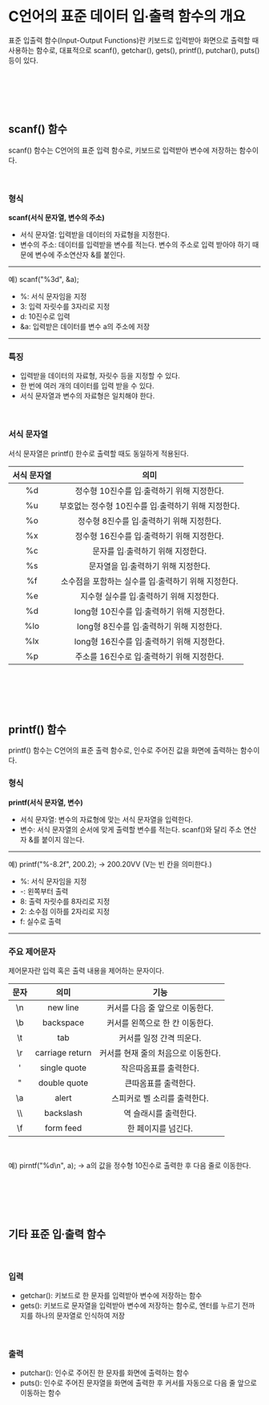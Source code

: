 # C언어의 표준 데이터 입∙출력 함수의 개요
표준 입출력 함수(Input-Output Functions)란 키보드로 입력받아 화면으로 출력할 때 사용하는 함수로, 대표적으로 scanf(), getchar(), gets(), printf(), putchar(), puts() 등이 있다.

<br>
<br>
<br>
<br>

## scanf() 함수
scanf() 함수는 C언어의 표준 입력 함수로, 키보드로 입력받아 변수에 저장하는 함수이다.

<br>

### 형식
**scanf(서식 문자열, 변수의 주소)**
- 서식 문자열: 입력받을 데이터의 자료형을 지정한다.
- 변수의 주소: 데이터를 입력받을 변수를 적는다. 변수의 주소로 입력 받아야 하기 때문에 변수에 주소연산자 &를 붙인다.

---
예) scanf("%3d", &a);
- %: 서식 문자임을 지정
- 3: 입력 자릿수를 3자리로 지정
- d: 10진수로 입력
- &a: 입력받은 데이터를 변수 a의 주소에 저장
---
### 특징
- 입력받을 데이터의 자료형, 자릿수 등을 지정할 수 있다.
- 한 번에 여러 개의 데이터를 입력 받을 수 있다.
- 서식 문자열과 변수의 자료형은 일치해야 한다.

<br>

### 서식 문자열
서식 문자열은 printf() 한수로 출력할 때도 동일하게 적용된다.

서식 문자열|의미
:---:|:---:
%d|정수형 10진수를 입∙출력하기 위해 지정한다.
%u|부호없는 정수형 10진수를 입∙출력하기 위해 지정한다.
%o|정수형 8진수를 입∙출력하기 위해 지정한다.
%x|정수형 16진수를 입∙출력하기 위해 지정한다.
%c|문자를 입∙출력하기 위해 지정한다.
%s|문자열을 입∙출력하기 위해 지정한다.
%f|소수점을 포함하는 실수를 입∙출력하기 위해 지정한다.
%e|지수형 실수를 입∙출력하기 위해 지정한다.
%d|long형 10진수를 입∙출력하기 위해 지정한다.
%lo|long형 8진수를 입∙출력하기 위해 지정한다.
%lx|long형 16진수를 입∙출력하기 위해 지정한다.
%p|주소를 16진수로 입∙출력하기 위해 지정한다.

<br>
<br>
<br>
<br>

## printf() 함수
printf() 함수는 C언어의 표준 출력 함수로, 인수로 주어진 값을 화면에 출력하는 함수이다.

### 형식
**printf(서식 문자열, 변수)**
- 서식 문자열: 변수의 자료형에 맞는 서식 문자열을 입력한다.
- 변수: 서식 문자열의 순서에 맞게 출력할 변수를 적는다. scanf()와 달리 주소 연산자 &를 붙이지 않는다.

---
예) printf("%-8.2f", 200.2); -> 200.20VV (V는 빈 칸을 의미한다.)
- %: 서식 문자임을 지정
- -: 왼쪽부터 출력
- 8: 출력 자릿수를 8자리로 지정
- 2: 소수점 이하를 2자리로 지정
- f: 실수로 출력

---
### 주요 제어문자
제어문자란 입력 혹은 출력 내용을 제어하는 문자이다.

문자|의미|기능
:---:|:---:|:---:
\n|new line|커서를 다음 줄 앞으로 이동한다.
\b|backspace|커서를 왼쪽으로 한 칸 이동한다.
\t|tab|커서를 일정 간격 띄운다.
\r|carriage return|커서를 현재 줄의 처음으로 이동한다.
\'|single quote|작은따옴표를 출력한다.
\"|double quote|큰따옴표를 출력한다.
\a|alert|스피커로 벨 소리를 출력한다.
\\\ |backslash|역 슬래시를 출력한다.
\f|form feed|한 페이지를 넘긴다.

<br>

예) pirntf("%d\n", a); -> a의 값을 정수형 10진수로 출력한 후 다음 줄로 이동한다.

<br>
<br>
<br>
<br>

## 기타 표준 입∙출력 함수

<br>

### 입력
- getchar(): 키보드로 한 문자를 입력받아 변수에 저장하는 함수
- gets(): 키보드로 문자열을 입력받아 변수에 저장하는 함수로, 엔터를 누르기 전까지를 하나의 문자열로 인식하여 저장

<br>

### 출력
- putchar(): 인수로 주어진 한 문자를 화면에 출력하는 함수
- puts(): 인수로 주어진 문자열을 화면에 출력한 후 커서를 자동으로 다음 줄 앞으로 이동하는 함수

